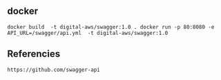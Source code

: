 ## docker
`
docker build  -t digital-aws/swagger:1.0 .
docker run -p 80:8080 -e API_URL=/swagger/api.yml  -t digital-aws/swagger:1.0
`

## Referencies
`
https://github.com/swagger-api
`

